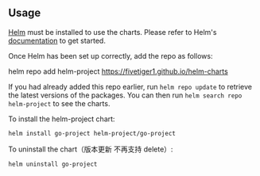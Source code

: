 ## Usage

[Helm](https://helm.sh) must be installed to use the charts.  Please refer to
Helm's [documentation](https://helm.sh/docs) to get started.

Once Helm has been set up correctly, add the repo as follows:

  helm repo add helm-project https://fivetiger1.github.io/helm-charts

If you had already added this repo earlier, run `helm repo update` to retrieve
the latest versions of the packages.  You can then run `helm search repo
helm-project` to see the charts.

To install the helm-project chart:

    helm install go-project helm-project/go-project

To uninstall the chart（版本更新 不再支持 delete）:

    helm uninstall go-project
